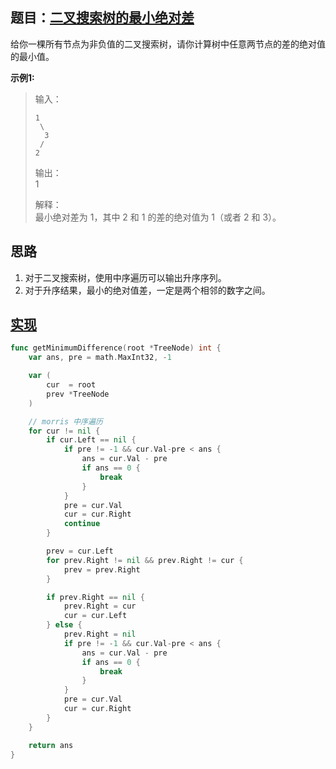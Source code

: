 ## 题目：[二叉搜索树的最小绝对差](https://leetcode-cn.com/problems/minimum-absolute-difference-in-bst/)

给你一棵所有节点为非负值的二叉搜索树，请你计算树中任意两节点的差的绝对值的最小值。

**示例1:**
>输入：
>
>     1
>      \
>       3
>      /
>     2
> 
> 输出：  
> 1
>
>解释：  
>最小绝对差为 1，其中 2 和 1 的差的绝对值为 1（或者 2 和 3）。

## 思路
1. 对于二叉搜索树，使用中序遍历可以输出升序序列。
2. 对于升序结果，最小的绝对值差，一定是两个相邻的数字之间。

## [实现](https://github.com/mzmuer/leetcode/blob/master/question530/answer_test.go)
```go
func getMinimumDifference(root *TreeNode) int {
	var ans, pre = math.MaxInt32, -1

	var (
		cur  = root
		prev *TreeNode
	)

	// morris 中序遍历
	for cur != nil {
		if cur.Left == nil {
			if pre != -1 && cur.Val-pre < ans {
				ans = cur.Val - pre
				if ans == 0 {
					break
				}
			}
			pre = cur.Val
			cur = cur.Right
			continue
		}

		prev = cur.Left
		for prev.Right != nil && prev.Right != cur {
			prev = prev.Right
		}

		if prev.Right == nil {
			prev.Right = cur
			cur = cur.Left
		} else {
			prev.Right = nil
			if pre != -1 && cur.Val-pre < ans {
				ans = cur.Val - pre
				if ans == 0 {
					break
				}
			}
			pre = cur.Val
			cur = cur.Right
		}
	}

	return ans
}
```